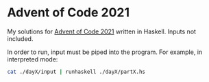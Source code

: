 # Advent of Code 2021

My solutions for [Advent of Code 2021](https://adventofcode.com/2021/) written in Haskell. Inputs not included.

In order to run, input must be piped into the program. For example, in interpreted mode:

```bash
cat ./dayX/input | runhaskell ./dayX/partX.hs
```
